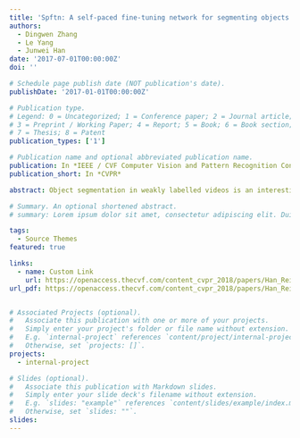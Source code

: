 ```yaml
---
title: 'Spftn: A self-paced fine-tuning network for segmenting objects in weakly labelled videos.'
authors:
  - Dingwen Zhang
  - Le Yang
  - Junwei Han
date: '2017-07-01T00:00:00Z'
doi: ''

# Schedule page publish date (NOT publication's date).
publishDate: '2017-01-01T00:00:00Z'

# Publication type.
# Legend: 0 = Uncategorized; 1 = Conference paper; 2 = Journal article;
# 3 = Preprint / Working Paper; 4 = Report; 5 = Book; 6 = Book section;
# 7 = Thesis; 8 = Patent
publication_types: ['1']

# Publication name and optional abbreviated publication name.
publication: In *IEEE / CVF Computer Vision and Pattern Recognition Conference*
publication_short: In *CVPR*

abstract: Object segmentation in weakly labelled videos is an interesting yet challenging task, which aims at learning to perform category-specific video object segmentation by only using video-level tags. Existing works in this research area might still have some limitations, e.g., lack of effective DNN-based learning frameworks, under-exploring the context information, and requiring to leverage the unstable negative video collection, which prevent them from obtaining more promising performance. To this end, we propose a novel self-paced fine-tuning network (SPFTN)-based framework, which could learn to explore the context information within the video frames and capture adequate object semantics without using the negative videos. To perform weakly supervised learning based on the deep neural network, we make the earliest effort to integrate the self-paced learning regime and the deep neural network into a unified and compatible framework, leading to the self-paced fine-tuning network. Comprehensive experiments on the large-scale YouTube-Objects and DAVIS datasets demonstrate that the proposed approach achieves superior performance as compared with other state-of-the-art methods as well as the baseline networks and models.

# Summary. An optional shortened abstract.
# summary: Lorem ipsum dolor sit amet, consectetur adipiscing elit. Duis posuere tellus ac convallis placerat. Proin tincidunt magna sed ex sollicitudin condimentum.

tags:
  - Source Themes
featured: true

links:
  - name: Custom Link
    url: https://openaccess.thecvf.com/content_cvpr_2018/papers/Han_Reinforcement_Cutting-Agent_Learning_CVPR_2018_paper.pdf
url_pdf: https://openaccess.thecvf.com/content_cvpr_2018/papers/Han_Reinforcement_Cutting-Agent_Learning_CVPR_2018_paper.pdf


# Associated Projects (optional).
#   Associate this publication with one or more of your projects.
#   Simply enter your project's folder or file name without extension.
#   E.g. `internal-project` references `content/project/internal-project/index.md`.
#   Otherwise, set `projects: []`.
projects:
  - internal-project

# Slides (optional).
#   Associate this publication with Markdown slides.
#   Simply enter your slide deck's filename without extension.
#   E.g. `slides: "example"` references `content/slides/example/index.md`.
#   Otherwise, set `slides: ""`.
slides:
---
```

